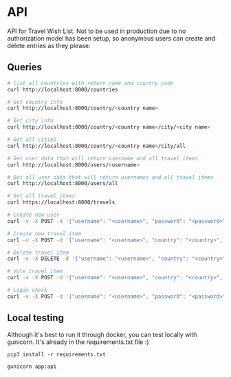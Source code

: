 # API

API for Travel Wish List. Not to be used in production due to no authorization
model has been setup, so anonymous users can create and delete entries as they
please.

## Queries

``` bash
# list all countries with return name and country code
curl http://localhost:8000/countries

# Get country info
curl http://localhost:8000/country/<country name>

# Get city info
curl http://localhost:8000/country/<country name>/city/<city name>

# Get all cities
curl http://localhost:8000/country/<country name>/city/all

# Get user data that will return username and all travel items
curl http://localhost:8000/users/<username>

# Get all user data that will return usernames and all travel items
curl http://localhost:8000/users/all

# Get all travel items
curl https://localhost:8000/travels

# Create new user
curl -v -X POST -d '{"username": "<username>", "password": "<password>"}' http://localhost:8000/users/add

# Create new travel item
curl -v -X POST -d '{"username": "<username>", "country": "<country>", "city": "<city>"}' https://localhost:8000/travel

# Delete travel item
curl -v -X DELETE -d '{"username": "<username>", "country": "<country>", "city": "<city>"}' https://localhost:8000/travel

# Vote travel item
curl -v -X POST -d '{"username": "<username>", "country": "<country>", "city": "<city>"}' https://localhost:8000/travel/vote

# Login check
curl -v -X POST -d '{"username": "<username>", "password": "<password>"}' http://localhost:8000/login
```

## Local testing

Although it's best to run it through docker, you can test locally with gunicorn.
It's already in the requirements.txt file :)

```
pip3 install -r requirements.txt
```

```
gunicorn app:api
```
